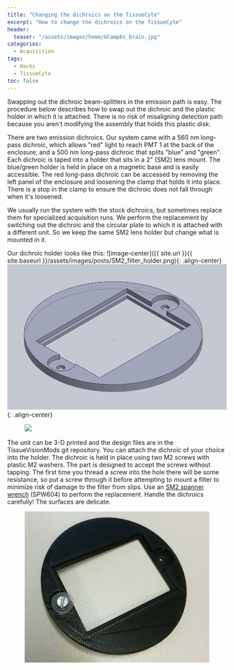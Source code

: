 ```yaml
---
title: "Changing the dichroics on the TissueCyte"
excerpt: "How to change the dichroics on the TissueCyte"
header:
  teaser: "/assets/images/home/GCamp6s_brain.jpg"
categories:
  - Acquisition
tags: 
  - Hacks
  - TissueCyte
toc: false
---
```

 

Swapping out the dichroic beam-splitters in the emission path is easy. 
The procedure below describes how to swap out the dichroic and the plastic holder in which it is attached. 
There is no risk of misaligning detection path because you aren't modifying the assembly that holds this plastic disk.

There are two emission dichroics. Our system came with a 560 nm long-pass dichroic, which allows "red" light to reach PMT 1 at the back of the enclosure; and a 500 nm long-pass dichroic that splits "blue" and "green". Each dichroic is taped into a holder that sits in a 2" (SM2) lens mount. The blue/green holder is held in place on a magnetic base and is easily accessible. The red long-pass dichroic can be accessed by removing the left panel of the enclosure and loosening the clamp that holds it into place. There is a stop in the clamp to ensure the dichroic does not fall through when it's loosened. 

We usually run the system with the stock dichroics, but sometimes replace them for specialized acquisition runs. We perform the replacement by switching out the dichroic and the circular plate to which it is attached with a different unit. So we keep the same SM2 lens holder but change what is mounted in it.

Our dichroic holder looks like this:
![image-center]({{ site.url }}{{ site.baseurl }}/assets/images/posts/SM2_filter_holder.png){: .align-center}
![image-center](/assets/images/posts/SM2_filter_holder.png){: .align-center}

<figure>
    <img src="{{ site.url }}{{ site.baseurl }}/assets/images/posts/SM2_filter_holder.png">
</figure>

The unit can be 3-D printed and the design files are in the TissueVisionMods git repository. You can attach the dichroic of your choice into the holder. The dichroic is held in place using two M2 screws with plastic M2 washers. 
The part is designed to accept the screws without tapping. 
The first time you thread a screw into the hole there will be some resistance, so put a screw through it before attempting to mount a filter to minimize risk of damage to the filter from slips. 
Use an [SM2 spanner wrench](https://www.thorlabs.com/thorproduct.cfm?partnumber=SPW604) (SPW604) to perform the replacement. Handle the dichroics carefully! The surfaces are delicate.

<figure>
    <a href="/assets/images/posts/SM2_filter_holder_picture_with_screw.jpg.png"><img src="/assets/images/posts/SM2_filter_holder_picture_with_screw.jpg"></a>
</figure>

